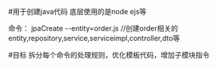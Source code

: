 #用于创建java代码
底层使用的是node ejs等

命令：
jpaCreate --entity=order.js	//创建order相关的entity,repository,service,serviceimpl,controller,dto等


#目标
拆分每个命令的处理规则，优化模板代码，增加子模块指令
